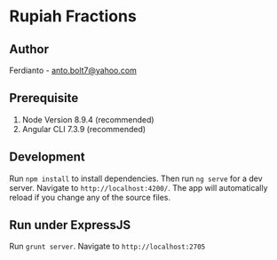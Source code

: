 # Rupiah Fractions

## Author

Ferdianto - anto.bolt7@yahoo.com

## Prerequisite

1. Node Version 8.9.4 (recommended)
2. Angular CLI 7.3.9 (recommended)

## Development

Run `npm install` to install dependencies. Then run `ng serve` for a dev server. Navigate to `http://localhost:4200/`. The app will automatically reload if you change any of the source files.

## Run under ExpressJS

Run `grunt server`. Navigate to `http://localhost:2705`
